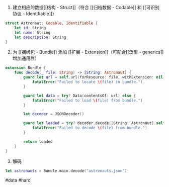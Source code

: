 1. 建立相应的数据[[结构 - Struct]]（符合 [[归档数据 - Codable]] 和 [[可识别协议 - Identifiable]]）

```swift
struct Astronaut: Codable, Identifiable {
    let id: String
    let name: String
    let description: String
}
```

2. 为 [[捆绑包 - Bundle]] 添加 [[扩展 - Extension]]（可配合[[泛型 - generics]]增加通用性）

```swift
extension Bundle {
    func decode(_ file: String) -> [String: Astronaut] {
        guard let url = self.url(forResource: file, withExtension: nil) else {
            fatalError("Failed to locate \(file) in bundle.")
        }

        guard let data = try? Data(contentsOf: url) else {
            fatalError("Failed to load \(file) from bundle.")
        }

        let decoder = JSONDecoder()

        guard let loaded = try? decoder.decode([String: Astronaut].self, from: data) else {
            fatalError("Failed to decode \(file) from bundle.")
        }

        return loaded
    }
}
```

3. 解码

```swift
let astronauts = Bundle.main.decode("astronauts.json")
```

#data #hard 